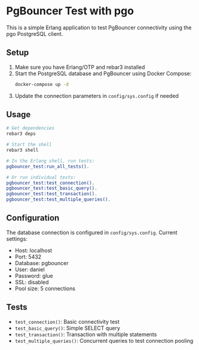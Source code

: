 # PgBouncer Test with pgo

This is a simple Erlang application to test PgBouncer connectivity using the pgo PostgreSQL client.

## Setup

1. Make sure you have Erlang/OTP and rebar3 installed
2. Start the PostgreSQL database and PgBouncer using Docker Compose:
   ```bash
   docker-compose up -d
   ```
3. Update the connection parameters in `config/sys.config` if needed

## Usage

```bash
# Get dependencies
rebar3 deps

# Start the shell
rebar3 shell

# In the Erlang shell, run tests:
pgbouncer_test:run_all_tests().

# Or run individual tests:
pgbouncer_test:test_connection().
pgbouncer_test:test_basic_query().
pgbouncer_test:test_transaction().
pgbouncer_test:test_multiple_queries().
```

## Configuration

The database connection is configured in `config/sys.config`. Current settings:
- Host: localhost
- Port: 5432
- Database: pgbouncer
- User: daniel
- Password: glue
- SSL: disabled
- Pool size: 5 connections

## Tests

- `test_connection()`: Basic connectivity test
- `test_basic_query()`: Simple SELECT query
- `test_transaction()`: Transaction with multiple statements
- `test_multiple_queries()`: Concurrent queries to test connection pooling
